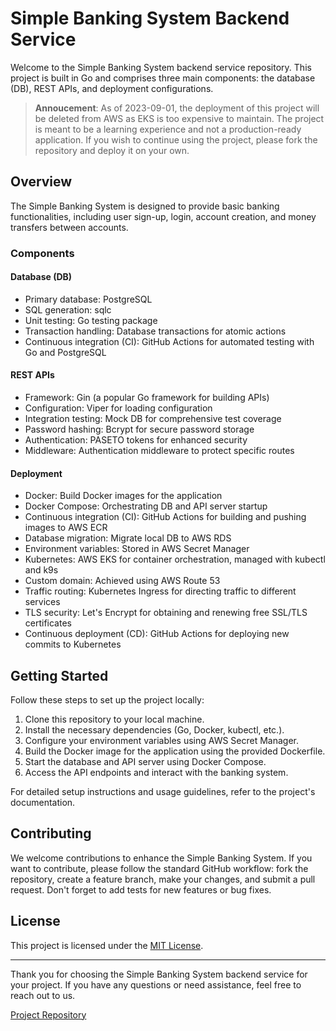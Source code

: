 <!-- @format -->

# Simple Banking System Backend Service

Welcome to the Simple Banking System backend service repository. This project is built in Go and comprises three main components: the database (DB), REST APIs, and deployment configurations.

> **Annoucement**: As of 2023-09-01, the deployment of this project will be deleted from AWS as EKS is too expensive to maintain. The project is meant to be a learning experience and not a production-ready application. If you wish to continue using the project, please fork the repository and deploy it on your own.

## Overview

The Simple Banking System is designed to provide basic banking functionalities, including user sign-up, login, account creation, and money transfers between accounts.

### Components

#### Database (DB)

- Primary database: PostgreSQL
- SQL generation: sqlc
- Unit testing: Go testing package
- Transaction handling: Database transactions for atomic actions
- Continuous integration (CI): GitHub Actions for automated testing with Go and PostgreSQL

#### REST APIs

- Framework: Gin (a popular Go framework for building APIs)
- Configuration: Viper for loading configuration
- Integration testing: Mock DB for comprehensive test coverage
- Password hashing: Bcrypt for secure password storage
- Authentication: PASETO tokens for enhanced security
- Middleware: Authentication middleware to protect specific routes

#### Deployment

- Docker: Build Docker images for the application
- Docker Compose: Orchestrating DB and API server startup
- Continuous integration (CI): GitHub Actions for building and pushing images to AWS ECR
- Database migration: Migrate local DB to AWS RDS
- Environment variables: Stored in AWS Secret Manager
- Kubernetes: AWS EKS for container orchestration, managed with kubectl and k9s
- Custom domain: Achieved using AWS Route 53
- Traffic routing: Kubernetes Ingress for directing traffic to different services
- TLS security: Let's Encrypt for obtaining and renewing free SSL/TLS certificates
- Continuous deployment (CD): GitHub Actions for deploying new commits to Kubernetes

## Getting Started

Follow these steps to set up the project locally:

1. Clone this repository to your local machine.
2. Install the necessary dependencies (Go, Docker, kubectl, etc.).
3. Configure your environment variables using AWS Secret Manager.
4. Build the Docker image for the application using the provided Dockerfile.
5. Start the database and API server using Docker Compose.
6. Access the API endpoints and interact with the banking system.

For detailed setup instructions and usage guidelines, refer to the project's documentation.

## Contributing

We welcome contributions to enhance the Simple Banking System. If you want to contribute, please follow the standard GitHub workflow: fork the repository, create a feature branch, make your changes, and submit a pull request. Don't forget to add tests for new features or bug fixes.

## License

This project is licensed under the [MIT License](LICENSE).

---

Thank you for choosing the Simple Banking System backend service for your project. If you have any questions or need assistance, feel free to reach out to us.

[Project Repository](https://github.com/pawpaw2022/simplebank)
